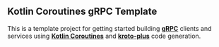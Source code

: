 ## Kotlin Coroutines gRPC Template

This is a template project for getting started building __[gRPC](https://github.com/grpc/grpc-java)__ clients and services using __[Kotlin Coroutines](https://github.com/Kotlin/kotlinx.coroutines)__ and __[kroto-plus](https://github.com/marcoferrer/kroto-plus)__ code generation.

